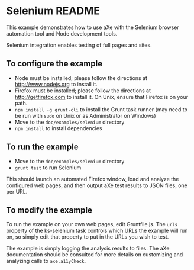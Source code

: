 # Selenium README #

This example demonstrates how to use aXe with the Selenium browser automation
tool and Node development tools.

Selenium integration enables testing of full pages and sites.

## To configure the example ##

* Node must be installed; please follow the directions at http://www.nodejs.org
  to install it.
* Firefox must be installed; please follow the directions at http://getfirefox.com
  to install it. On Unix, ensure that Firefox is on your path.
* `npm install -g grunt-cli` to install the Grunt task runner (may need to be
  run with `sudo` on Unix or as Administrator on Windows)
* Move to the `doc/examples/selenium` directory
* `npm install` to install dependencies

## To run the example ##

* Move to the `doc/examples/selenium` directory
* `grunt test` to run Selenium

This should launch an automated Firefox window, load and analyze the
configured web pages, and then output aXe test results to JSON
files, one per URL.

## To modify the example ##

To run the example on your own web pages, edit Gruntfile.js. The `urls`
property of the ks-selenium task controls which URLs the example will run on,
so simply edit that property to put in the URLs you wish to test.

The example is simply logging the analysis results to files.  The aXe
documentation should be consulted for more details on customizing and
analyzing calls to `axe.a11yCheck`.
